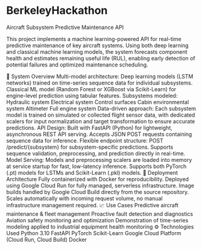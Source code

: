 # BerkeleyHackathon

Aircraft Subsystem Predictive Maintenance API

This project implements a machine learning-powered API for real-time predictive maintenance of key aircraft systems. Using both deep learning and classical machine learning models, the system forecasts component health and estimates remaining useful life (RUL), enabling early detection of potential failures and optimized maintenance scheduling.

🔧 System Overview
Multi-model architecture:
Deep learning models (LSTM networks) trained on time-series sequence data for individual subsystems.
Classical ML model (Random Forest or XGBoost via Scikit-Learn) for engine-level prediction using tabular features.
Subsystems modeled:
Hydraulic system
Electrical system
Control surfaces
Cabin environmental system
Altimeter
Full engine system
Data-driven approach:
Each subsystem model is trained on simulated or collected flight sensor data, with dedicated scalers for input normalization and target transformation to ensure accurate predictions.
API Design:
Built with FastAPI (Python) for lightweight, asynchronous REST API serving.
Accepts JSON POST requests containing sequence data for inference.
Flexible endpoint structure:
POST /predict/{subsystem} for subsystem-specific predictions.
Supports sequence validation, preprocessing, and prediction directly in real-time.
Model Serving:
Models and preprocessing scalers are loaded into memory at service startup for fast, low-latency inference.
Supports both PyTorch (.pt) models for LSTMs and Scikit-Learn (.pkl) models.
🚀 Deployment Architecture
Fully containerized with Docker for reproducibility.
Deployed using Google Cloud Run for fully managed, serverless infrastructure.
Image builds handled by Google Cloud Build directly from the source repository.
Scales automatically with incoming request volume, no manual infrastructure management required.
📈 Use Cases
Predictive aircraft maintenance & fleet management
Proactive fault detection and diagnostics
Aviation safety monitoring and optimization
Demonstration of time-series modeling applied to industrial equipment health monitoring
⚙️ Technologies Used
Python 3.10
FastAPI
PyTorch
Scikit-Learn
Google Cloud Platform (Cloud Run, Cloud Build)
Docker
